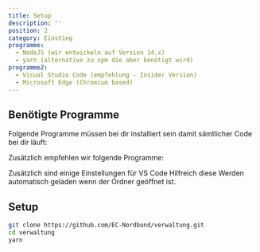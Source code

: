 ```yaml
---
title: Setup
description: ''
position: 2
category: Einstieg
programme:
  - NodeJS (wir entwickeln auf Version 14.x)
  - yarn (alternative zu npm die aber benötigt wird)
programme2:
  - Visual Studio Code (empfehlung - Insider Version)
  - Microsoft Edge (Chromium based)
---
```


## Benötigte Programme

Folgende Programme müssen bei dir installiert sein damit sämtlicher Code bei dir läuft:

<list :items="programme"></list>

Zusätzlich empfehlen wir folgende Programme:

<list :items="programme2"></list>

Zusätzlich sind einige Einstellungen für VS Code Hilfreich diese Werden automatisch geladen wenn der Ordner geöffnet ist.

## Setup

```bash
git clone https://github.com/EC-Nordbund/verwaltung.git
cd verwaltung
yarn
```

